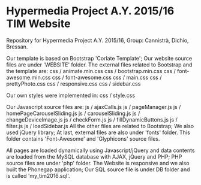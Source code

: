 # Hypermedia Project A.Y. 2015/16 TIM Website
Repository for Hypermedia Project A.Y. 2015/16, Group: Cannistrà, Dichio, Bressan.

Our template is based on Bootstrap 'Corlate Template';
Our website source files are under 'WEBSITE' folder.
The external files related to Bootstrap and the template are:
css / animate.min.css
css / bootstrap.min.css
css / font-awesome.min.css
css / font-awesome.css
css / main.css
css / prettyPhoto.css
css / responsive.css
css / sidebar.css

Our own styles were implemented in:
css / style.css

Our Javascript source files are:
js / ajaxCalls.js
js / pageManager.js
js / homePageCarouselSliding.js
js / carouselSliding.js
js / changeDeviceImage.js
js / checkForm.js
js / fillDynamicButtons.js
js / filter.js
js / loadSidebar.js
All the other files are related to Bootstrap;
We also used jQuery library;
At last, external files are also under 'fonts' folder. This folder contains 'Font-Awesome' and 'Glyphicons' source files.

All pages are loaded dynamically using Javascript/jQuery and data contents are loaded from the MySQL database with AJAX, jQuery and PHP;
PHP source files are under 'php' folder.
The Website is responsive and we also built the Phonegap application;
Our SQL source file is under DB folder and is called 'my_tim2016.sql'.
